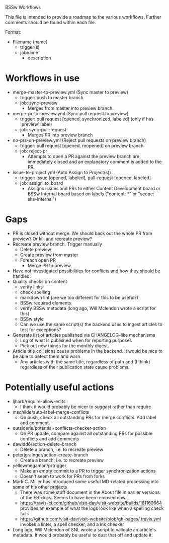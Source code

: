 BSSw Workflows

This file is intended to provide a roadmap to the various workflows.  Further comments should be found within each file.

Format:
* Filename (name)
    - trigger(s)
    - jobname
        - description

# Workflows in use

* merge-master-to-preview.yml (Sync master to preview)
    - trigger: push to master branch
    - job: sync-preview
        - Merges from master into preview branch.
* merge-pr-to-preview.yml (Sync pull request to preview)
    - trigger: pull request [opened, synchronized, labeled] (only if has 'preview' label)
    - job: sync-pull-request
        - Merges PR into preview branch
* no-prs-on-preview.yml (Reject pull requests on preview branch)
    - trigger: pull request [opened, reopened] on preview branch
    - job: reject-pr
        - Attempts to open a PR against the preview branch are immediately closed and an explanatory comment is added to the PR.
* issue-to-project.yml (Auto Assign to Project(s))
    - trigger: issue [opened, labeled], pull-request [opened, labeled]
    - job: assign_to_board
        - Assigns issues and PRs to either Content Development board or BSSw Internal board based on labels ("content: *" or "scope: site-internal")

# Gaps
* PR is closed without merge.  We should back out the whole PR from preview?  Or kill and recreate preview?
* Recreate preview branch.  Trigger manually
    - Delete preview
    - Create preview from master
    - Foreach open PR
        - Merge PR to preview
* Have not investigated possibilities for conflicts and how they should be handled.
* Quality checks on content
    - verify links
    - check spelling
    - markdown lint (are we too different for this to be useful?)
    - BSSw required elements
    - verify BSSw metadata (long ago, Will Mclendon wrote a script for this)
    - BSSw style
    - Can we use the same script(s) the backend uses to ingest articles to test for exceptions?
 * Generate list of articles published via CHANGELOG-like mechanisms
    - Log of what is published when for reporting purposes
    - Pick out new things for the monthly digest.
 * Article title collisions cause problems in the backend.  It would be nice to be able to detect them and warn.
    - Any articles with the same title, regardless of path and (I think) regardless of their publication state cause problems.

# Potentially useful actions
* ljharb/require-allow-edits
    - I think it would probably be nicer to *suggest* rather than require
* mschilde/auto-label-merge-conflicts
    - On push, check all outstanding PRs for merge conflicts.  Add label and comment.
* outsideris/potential-conflicts-checker-action
    - On PR update, compare against all outstanding PRs for possible conflicts and add comments
* dawidd6/action-delete-branch
    - Delete a branch, i.e. to recreate preview
* peterjgrainger/action-create-branch
    - Create a branch, i.e. to recreate preview
* yellowmegaman/prtrigger
    - Make an empty commit to a PR to trigger synchronization actions
    - Doesn't seem to work for PRs from forks
* Mark C. Miller has introduced some useful MD-related processing into some of his other projects
    - There was some stuff document in the About file in earlier versions of the EB-docs.  Seems to have been removed now.
    - <https://travis-ci.com/github/visit-dav/visit-website/builds/181169664> provides an example of what the logs look like when a spelling check fails
    - <https://github.com/visit-dav/visit-website/blob/gh-pages/.travis.yml> invokes a linter, a spell checker, and a lnk checker
* Long ago, Will Mclendon of SNL wrote a script to validate an article's metadata.  It would probably be useful to dust that off and update it.
